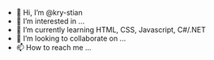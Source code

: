 - 👋 Hi, I’m @kry-stian
- 👀 I’m interested in ...
- 🌱 I’m currently learning HTML, CSS, Javascript, C#/.NET
- 💞️ I’m looking to collaborate on ...
- 📫 How to reach me ...

<!---
kry-stian/kry-stian is a ✨ special ✨ repository because its `README.md` (this file) appears on your GitHub profile.
You can click the Preview link to take a look at your changes.
--->
